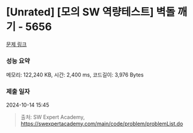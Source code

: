 # [Unrated] [모의 SW 역량테스트] 벽돌 깨기 - 5656 

[문제 링크](https://swexpertacademy.com/main/code/problem/problemDetail.do?contestProbId=AWXRQm6qfL0DFAUo) 

### 성능 요약

메모리: 122,240 KB, 시간: 2,400 ms, 코드길이: 3,976 Bytes

### 제출 일자

2024-10-14 15:45



> 출처: SW Expert Academy, https://swexpertacademy.com/main/code/problem/problemList.do